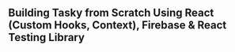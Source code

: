 ## Building Tasky from Scratch Using React (Custom Hooks, Context), Firebase & React Testing Library
